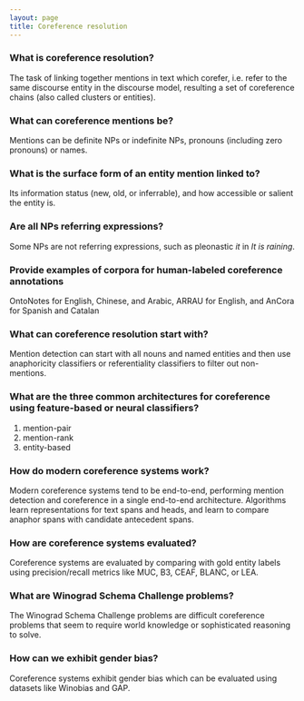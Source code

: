 ```yaml
---
layout: page
title: Coreference resolution
---
```


### What is coreference resolution?
The task of linking together mentions in text which corefer, i.e. refer to the same discourse entity in the discourse model, resulting a set of coreference chains (also called clusters or entities).

### What can coreference mentions be?
Mentions can be definite NPs or indefinite NPs, pronouns (including zero pronouns) or names.

### What is the surface form of an entity mention linked to?
Its information status (new, old, or inferrable), and how accessible or salient the entity is.

### Are all NPs referring expressions?
Some NPs are not referring expressions, such as pleonastic *it* in *It is raining*.

### Provide examples of corpora for human-labeled coreference annotations
OntoNotes for English, Chinese, and Arabic, ARRAU for English, and AnCora for Spanish and Catalan

### What can coreference resolution start with?
Mention detection can start with all nouns and named entities and then use anaphoricity classifiers or referentiality classifiers to filter out non-mentions.

### What are the three common architectures for coreference using feature-based or neural classifiers?
1. mention-pair
1. mention-rank
1. entity-based

### How do modern coreference systems work?
Modern coreference systems tend to be end-to-end, performing mention detection and coreference in a single end-to-end architecture. Algorithms learn representations for text spans and heads, and learn to compare anaphor spans with candidate antecedent spans.

### How are coreference systems evaluated?
Coreference systems are evaluated by comparing with gold entity labels using precision/recall metrics like MUC, B3, CEAF, BLANC, or LEA.

### What are Winograd Schema Challenge problems?
The Winograd Schema Challenge problems are difficult coreference problems that seem to require world knowledge or sophisticated reasoning to solve.

### How can we exhibit gender bias?
Coreference systems exhibit gender bias which can be evaluated using datasets like Winobias and GAP.